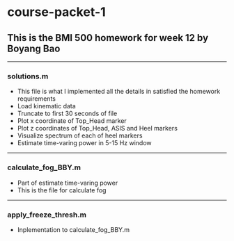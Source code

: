 # course-packet-1
## This is the BMI 500 homework for week 12 by Boyang Bao

---
### solutions.m
- This file is what I implemented all the details in satisfied the homework requirements
- Load kinematic data
- Truncate to first 30 seconds of file
- Plot x coordinate of Top_Head marker
- Plot z coordinates of Top_Head, ASIS and Heel markers
- Visualize spectrum of each of heel markers
- Estimate time-varing power in 5-15 Hz window

---
### calculate_fog_BBY.m
- Part of estimate time-varing power
- This is the file for calculate fog

---
### apply_freeze_thresh.m
- Inplementation to calculate_fog_BBY.m
 
